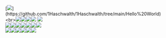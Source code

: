 [![](https://readme-typing-svg.herokuapp.com?font=JetBrains+Mono&lines=print("Hello+World!"))](https://github.com/1Haschwalth/1Haschwalth/tree/main/Hello%20World)<br>[![](https://img.shields.io/badge/github-✏️blog-white?style=for-the-badge&logo=github&labelColor=black)](https://github.com/1Haschwalth/1Haschwalth/issues)[![](https://img.shields.io/badge/forum-white?style=for-the-badge&logo=github)](https://github.com/1Haschwalth/1Haschwalth/discussions)[![](https://img.shields.io/badge/wiki-white?style=for-the-badge&logo=github)](https://github.com/1Haschwalth/1Haschwalth/wiki)[![](https://img.shields.io/badge/gist-white?style=for-the-badge&logo=github)](https://gist.github.com/1Haschwalth) [![](https://img.shields.io/badge/xmpp-📧1haschwalth@jabbim.com-green?style=for-the-badge&logo=xmpp&labelColor=yellow)](1haschwalth@jabbim.com)<br>[![](https://img.shields.io/badge/gitlab-orange?style=for-the-badge&logo=gitlab)](https://gitlab.com/1Haschwalth)[![](https://img.shields.io/badge/gitea-darkgreen?style=for-the-badge&logo=gitea)](https://gitea.com/1Haschwalth)[![](https://img.shields.io/badge/codeberg-blue?style=for-the-badge&logo=codeberg)](https://codeberg.org/1Haschwalth)[![](https://img.shields.io/badge/huggingface-yellow?style=for-the-badge&logo=huggingface)](https://huggingface.co/1Haschwalth)[![](https://img.shields.io/badge/stackoverflow-white?style=for-the-badge&logo=stackoverflow)](https://stackoverflow.com/users/23490468/1haschwalth)[![](https://img.shields.io/badge/twitter-black?style=for-the-badge&logo=x)](https://x.com/1Haschwalth)[![](https://img.shields.io/badge/mastodon-darkblue?style=for-the-badge&logo=mastodon)](https://mastodon.social/@1Haschwalth)<br>[![](https://img.shields.io/badge/稀土掘金juejin-blue?style=for-the-badge&logo=juejin)](https://juejin.cn/user/2421543671962520/collections)[![](https://img.shields.io/badge/爱发电afdian-8A2BE2?style=for-the-badge&logo=afdian)](https://afdian.com/a/Haschwalth15)[![](https://img.shields.io/badge/知乎zhihu-056DE8?style=for-the-badge&logo=zhihu)](https://www.zhihu.com/people/Jugrammar)[![](https://img.shields.io/badge/哔哩哔哩bilibili-E84B85?style=for-the-badge&logo=bilibili)](https://space.bilibili.com/323328689)![](https://skillicons.dev/icons?i=linux,kali,anaconda,mysql,git,vscode,pytorch,aws,gcp,azure,docker,kubernetes,py,java,js,powershell,html,htmx,md,latex,matlab,pr,ps,ai,ae,autocad)[![](https://img.shields.io/badge/©2022-1Haschwalth-grey?logo=github)](https://github.com/1Haschwalth/1Haschwalth/blob/main/LICENSE)
